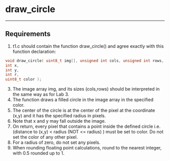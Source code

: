 # draw_circle
------------
## Requirements


1. t1.c should contain the function draw_circle() and agree exactly
with this function declaration:
```C
void draw_circle( uint8_t img[], unsigned int cols, unsigned int rows,
int x,
int y,
int r,
uint8_t color );
```
3. The image array img, and its sizes (cols,rows) should be interpreted in the same way as for Lab 3.
4. The function draws a filled circle in the image array in the specified color.
5. The center of the circle is at the center of the pixel at the coordinate (x,y) and it has the specified radius in pixels.
6. Note that x and y may fall outside the image.
7. On return, every pixel that contains a point inside the defined circle i.e.
(distance to (x,y) < radius (NOT <= radius) ) must be set to color. Do not
set the color of any other pixel.
8. For a radius of zero, do not set any pixels.
9. When rounding floating point calculations, round to the nearest integer,
with 0.5 rounded up to 1.


